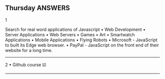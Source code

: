 Thursday ANSWERS
------------------------------------------------------------------------------------------------------------------------------------
1

Search for real word applications of Javascript
•	Web Development
•	Server Applications
•	Web Servers
•	Games
•	Art
•	Smartwatch Applications
•	Mobile Applications
•	Flying Robots
•	Microsoft - JavaScript to built its Edge web browser.
•	PayPal - JavaScript on the front end of their website for a long time.

------------------------------------------------------------------------------------------------------------------------------------

2
•	Github course ☑️ 

------------------------------------------------------------------------------------------------------------------------------------
